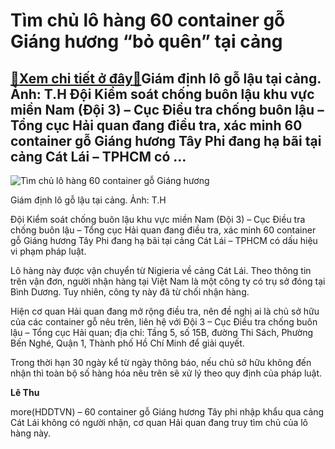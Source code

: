 Tìm chủ lô hàng 60 container gỗ Giáng hương “bỏ quên” tại cảng
==============================================================

[:gift:Xem chi tiết ở đây:gift:](https://hddtvn.com/tim-chu-lo-hang-60-container-go-giang-huong-bo-quen-tai-cang/)Giám định lô gỗ lậu tại cảng. Ảnh: T.H Đội Kiểm soát chống buôn lậu khu vực miền Nam (Đội 3) – Cục Điều tra chống buôn lậu – Tổng cục Hải quan đang điều tra, xác minh 60 container gỗ Giáng hương Tây Phi đang hạ bãi tại cảng Cát Lái – TPHCM có …
----------------------------------------------------------------------------------------------------------------------------------------------------------------------------------------------------------------------------------------------------





![Tìm chủ lô hàng 60 container gỗ Giáng hương ](https://hddtvn.com/wp-content/uploads/2021/01/0801_go.jpg "Tìm chủ lô hàng 60 container gỗ Giáng hương ")


Giám định lô gỗ lậu tại cảng. Ảnh: T.H



Đội Kiểm soát chống buôn lậu khu vực miền Nam (Đội 3) – Cục Điều tra chống buôn lậu – Tổng cục Hải quan đang điều tra, xác minh 60 container gỗ Giáng hương Tây Phi đang hạ bãi tại cảng Cát Lái – TPHCM có dấu hiệu vi phạm pháp luật.


Lô hàng này được vận chuyển từ Nigieria về cảng Cát Lái. Theo thông tin trên vận đơn, người nhận hàng tại Việt Nam là một công ty có trụ sở đóng tại Bình Dương. Tuy nhiên, công ty này đã từ chối nhận hàng.


Hiện cơ quan Hải quan đang mở rộng điều tra, nên đề nghị ai là chủ sở hữu của các container gỗ nêu trên, liên hệ với Đội 3 – Cục Điều tra chống buôn lậu – Tổng cục Hải quan; địa chỉ: Tầng 5, số 15B, đường Thi Sách, Phường Bến Nghé, Quận 1, Thành phố Hồ Chí Minh để giải quyết.


Trong thời hạn 30 ngày kể từ ngày thông báo, nếu chủ sở hữu không đến nhận thì toàn bộ số hàng hóa nêu trên sẽ xử lý theo quy định của pháp luật.




**Lê Thu**



more(HDDTVN) – 60 container gỗ Giáng hương Tây phi nhập khẩu qua cảng Cát Lái không có người nhận, cơ quan Hải quan đang truy tìm chủ của lô hàng này.

